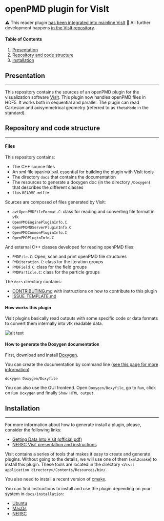 openPMD plugin for VisIt
================================================================================

:warning: This reader plugin [has been integrated into mainline VisIt](https://github.com/visit-dav/visit/pull/3996) :tada:
All further development happens [in the VisIt repository](https://github.com/visit-dav/visit/pulls?q=is%3Apr+openPMD).

#### Table of Contents
1. [Presentation](#Presentation)
2. [Repository and code structure](#Repository-and-code-structure)
3. [Installation](#Installation)

## Presentation
--------------------------------------------------------------------------------

This repository contains the sources of an openPMD plugin for the visualization
 software [VisIt](https://wci.llnl.gov/simulation/computer-codes/visit).
This plugin now handles openPMD files in HDF5.
It works both in sequential and parallel.
The plugin can read Cartesian and axisymmetrical geometry (referred to
as `thetaMode` in the standard).

## Repository and code structure
--------------------------------------------------------------------------------

#### Files

This repository contains:

- The C++ source files
- An xml file `OpenPMD.xml` essential for building the plugin with VisIt tools
- The directory `docs` that contains the documentation
- The resources to generate a doxygen doc (in the directory `/Doxygen`) that describes the different classes
- This `README.md` file

Sources are composed of files generated by VisIt:

- `avtOpenPMDFileFormat.C`: class for reading and converting file format in vtk
- `OpenPMDEnginePluginInfo.C`
- `OpenPMDMDServerPluginInfo.C`
- `OpenPMDCommonPluginInfo.C`
- `OpenPMDPluginInfo.C`

And external C++ classes developed for reading openPMD files:

- `PMDFile.C`: Open, scan and print openPMD file structures
- `PMDiteration.C`: class for the iteration groups
- `PMDField.C`: class for the field groups
- `PMDParticle.C`: class for the particle groups

The `docs` directory contains:

- [CONTRIBUTING.md](./docs/CONTRIBUTING.md) with instructions on how to contribute to this plugin
- [ISSUE_TEMPLATE.md](./docs/ISSUE_TEMPLATE.md)

#### How works this plugin

VisIt plugins basically read outputs with some specific code or data formats to convert them internally into vtk readable data.

![alt text](./docs/images/class_description.png "Classes")

#### How to generate the Doxygen documentation

First, download and install [Doxygen](http://www.stack.nl/~dimitri/doxygen/download.html).

You can create the documentation by command line ([see this page for more information](https://www.stack.nl/~dimitri/doxygen/manual/doxygen_usage.html))

```
doxygen Doxygen/Doxyfile
```

You can also use the GUI frontend. Open `Doxygen/Doxyfile`, go to `Run`, click on `Run Doxygen` and finally `Show HTML output`.

## Installation
---------------------

For more information about how to generate install a plugin, please, consider the following links:

- [Getting Data Into Visit (official pdf)](https://wci.llnl.gov/content/assets/docs/simulation/computer-codes/visit/GettingDataIntoVisIt2.0.0.pdf)
- [NERSC Visit presentation and instructions](http://www.nersc.gov/users/data-analytics/data-visualization/visit-2/)

Visit contains a series of tools that makes it easy to create and generate
plugins. Without going to the details, we will use one of them (`xml2cmake`)
to install this plugin. These tools are located in the
directory `<Visit application directory>/Contents/Resources/bin/`.

You also need to install a recent version of
[cmake](https://cmake.org/download/).

You can find instructions to install and use the plugin depending on your
system in `docs/installation`:
- [Ubuntu](./docs/installation/ubuntu.md)
- [MacOs](./docs/installation/macos.md)
- [NERSC](./docs/installation/nersc.md)
